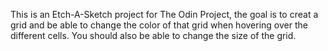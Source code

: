 This is an Etch-A-Sketch project for The Odin Project, the goal is to creat a grid and be able to change the color of that
grid when hovering over the different cells. You should also be able to change the size of the grid.
